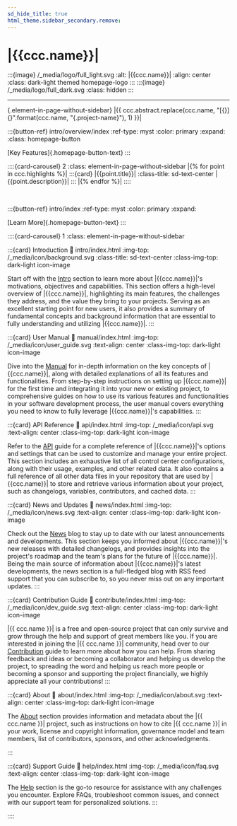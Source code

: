 ```yaml
---
sd_hide_title: true
html_theme.sidebar_secondary.remove:
---
```


# |{{ccc.name}}|

:::{image} /_media/logo/full_light.svg
:alt: |{{ccc.name}}|
:align: center
:class: dark-light themed homepage-logo
:::
:::{image} /_media/logo/full_dark.svg
:class: hidden
:::

---

{.element-in-page-without-sidebar}
|{{ ccc.abstract.replace(ccc.name, "[{}]{}".format(ccc.name, "{.project-name}"), 1) }}|


<div class="element-in-page-without-sidebar">

:::{button-ref} intro/overview/index
:ref-type: myst
:color: primary
:expand:
:class: homepage-button

[Key Features]{.homepage-button-text}
:::

</div>


::::{card-carousel} 2
:class: element-in-page-without-sidebar
|{% for point in ccc.highlights %}|
:::{card} |{{point.title}}|
:class-title: sd-text-center
|{{point.description}}|
:::
|{% endfor %}|
::::

<br>

<div class="element-in-page-without-sidebar">

:::{button-ref} intro/index
:ref-type: myst
:color: primary
:expand:

[Learn More]{.homepage-button-text}
:::

</div>


::::{card-carousel} 1
:class: element-in-page-without-sidebar


:::{card} Introduction
:link: intro/index.html
:img-top: /_media/icon/background.svg
:class-title: sd-text-center
:class-img-top: dark-light icon-image

Start off with the [Intro](#intro) section to learn more about
|{{ccc.name}}|'s motivations, objectives and capabilities.
This section offers a high-level overview of |{{ccc.name}}|, highlighting its main features,
the challenges they address, and the value they bring to your projects.
Serving as an excellent starting point for new users,
it also provides a summary of fundamental concepts and background information
that are essential to fully understanding and utilizing |{{ccc.name}}|.
:::


:::{card} User Manual
:link: manual/index.html
:img-top: /_media/icon/user_guide.svg
:text-align: center
:class-img-top: dark-light icon-image

Dive into the [Manual](#manual) for in-depth information on the key concepts of |{{ccc.name}}|,
along with detailed explanations of all its features and functionalities.
From step-by-step instructions on setting up |{{ccc.name}}| for the first time
and integrating it into your new or existing project,
to comprehensive guides on how to use its various features and functionalities
in your software development process,
the user manual covers everything you need to know
to fully leverage |{{ccc.name}}|'s capabilities.
:::


:::{card} API Reference
:link: api/index.html
:img-top: /_media/icon/api.svg
:text-align: center
:class-img-top: dark-light icon-image

Refer to the [API](#api) guide for a complete reference of |{{ccc.name}}|'s options
and settings that can be used to customize and manage your entire project.
This section includes an exhaustive list of all control center configurations, along with their usage,
examples, and other related data. It also contains a full reference of all other data files
in your repository that are used by |{{ccc.name}}| to store and retrieve various information
about your project, such as changelogs, variables, contributors, and cached data.
:::


:::{card} News and Updates
:link: news/index.html
:img-top: /_media/icon/news.svg
:text-align: center
:class-img-top: dark-light icon-image

Check out the [News](#news) blog to stay up to date with our latest announcements and developments.
This section keeps you informed about |{{ccc.name}}|'s new releases with detailed changelogs,
and provides insights into the project's roadmap
and the team's plans for the future of |{{ccc.name}}|.
Being the main source of information about |{{ccc.name}}|'s latest developments,
the news section is a full-fledged blog with RSS feed support that you can subscribe to,
so you never miss out on any important updates.
:::


:::{card} Contribution Guide
:link: contribute/index.html
:img-top: /_media/icon/dev_guide.svg
:text-align: center
:class-img-top: dark-light icon-image

|{{ ccc.name }}| is a free and open-source project that can only survive
and grow through the help and support of great members like you.
If you are interested in joining the |{{ ccc.name }}| community,
head over to our [Contribution](#contribute) guide to learn more about how you can help.
From sharing feedback and ideas or becoming a collaborator and helping us develop the project,
to spreading the word and helping us reach more people
or becoming a sponsor and supporting the project financially,
we highly appreciate all your contributions!
:::


:::{card} About
:link: about/index.html
:img-top: /_media/icon/about.svg
:text-align: center
:class-img-top: dark-light icon-image

The [About](#about) section provides information and metadata about
the |{{ ccc.name }}| project, such as instructions on how to cite
|{{ ccc.name }}| in your work, license and copyright information,
governance model and team members, list of contributors, sponsors,
and other acknowledgments.

:::


:::{card} Support Guide
:link: help/index.html
:img-top: /_media/icon/faq.svg
:text-align: center
:class-img-top: dark-light icon-image

The [Help](#help) section is the go-to resource for assistance with any challenges you encounter.
Explore FAQs, troubleshoot common issues, and connect with our support team for personalized solutions.
:::

::::
